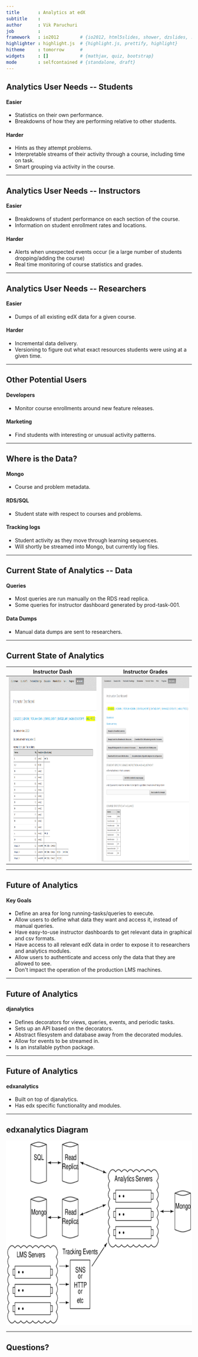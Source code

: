 ```yaml
---
title       : Analytics at edX
subtitle    : 
author      : Vik Paruchuri
job         : 
framework   : io2012        # {io2012, html5slides, shower, dzslides, ...}
highlighter : highlight.js  # {highlight.js, prettify, highlight}
hitheme     : tomorrow      # 
widgets     : []            # {mathjax, quiz, bootstrap}
mode        : selfcontained # {standalone, draft}
---
```



## Analytics User Needs -- Students

#### Easier
* Statistics on their own performance.
* Breakdowns of how they are performing relative to other students.

#### Harder
* Hints as they attempt problems.
* Interpretable streams of their activity through a course, including time on task.
* Smart grouping via activity in the course.

---
## Analytics User Needs -- Instructors

#### Easier
* Breakdowns of student performance on each section of the course.
* Information on student enrollment rates and locations.

#### Harder
* Alerts when unexpected events occur (ie a large number of students dropping/adding the course)
* Real time monitoring of course statistics and grades.

---
## Analytics User Needs -- Researchers

#### Easier
* Dumps of all existing edX data for a given course.

#### Harder
* Incremental data delivery.
* Versioning to figure out what exact resources students were using at a given time.

---
## Other Potential Users

#### Developers
* Monitor course enrollments around new feature releases.

#### Marketing
* Find students with interesting or unusual activity patterns.

---
## Where is the Data?

#### Mongo
* Course and problem metadata.

#### RDS/SQL
* Student state with respect to courses and problems.

#### Tracking logs
* Student activity as they move through learning sequences.
* Will shortly be streamed into Mongo, but currently log files.

---
## Current State of Analytics -- Data

#### Queries
* Most queries are run manually on the RDS read replica.
* Some queries for instructor dashboard generated by prod-task-001.

#### Data Dumps
* Manual data dumps are sent to researchers.

---
## Current State of Analytics

Instructor Dash |  Instructor Grades
------------- | ------------- 
<img src="assets/img/instructor_dash.png" height="500px" width="450px"/> | <img src="assets/img/instructor_grades.png" height="500px" width="450px"/>
---
## Future of Analytics

#### Key Goals
* Define an area for long running-tasks/queries to execute.
* Allow users to define what data they want and access it, instead of manual queries.
* Have easy-to-use instructor dashboards to get relevant data in graphical and csv formats.
* Have access to all relevant edX data in order to expose it to researchers and analytics modules.
* Allow users to authenticate and access only the data that they are allowed to see.
* Don't impact the operation of the production LMS machines.

---
## Future of Analytics

#### djanalytics
* Defines decorators for views, queries, events, and periodic tasks.
* Sets up an API based on the decorators.
* Abstract filesystem and database away from the decorated modules.
* Allow for events to be streamed in.
* Is an installable python package.

---
## Future of Analytics

#### edxanalytics
* Built on top of djanalytics.
* Has edx specific functionality and modules.

---
## edxanalytics Diagram

<img src="assets/img/system_structure.png" height="500px" width="600px"/>

---
## Questions?
